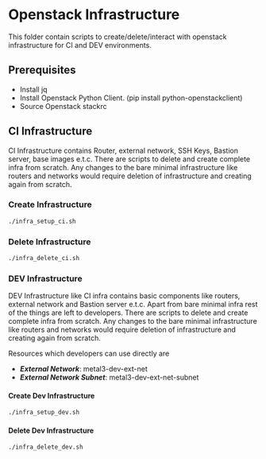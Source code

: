 # Openstack Infrastructure

This folder contain scripts to create/delete/interact with openstack infrastructure for CI and DEV environments.

## Prerequisites

- Install jq
- Install Openstack Python Client. (pip install python-openstackclient)
- Source Openstack stackrc

## CI Infrastructure

CI Infrastructure contains Router, external network, SSH Keys, Bastion server, base images e.t.c. There are scripts to delete and create complete infra from scratch. Any changes to the bare minimal infrastructure like routers and networks would require deletion of infrastructure and creating again from scratch.

### Create Infrastructure

```sh
./infra_setup_ci.sh
```

### Delete Infrastructure

```sh
./infra_delete_ci.sh
```

### DEV Infrastructure

DEV Infrastructure like CI infra contains basic components like routers, external network and Bastion server e.t.c. Apart from bare minimal infra rest of the things are left to developers. There are scripts to delete and create complete infra from scratch. Any changes to the bare minimal infrastructure like routers and networks would require deletion of infrastructure and creating again from scratch.

Resources which developers can use directly are

- ***External Network***: metal3-dev-ext-net
- ***External Network Subnet***: metal3-dev-ext-net-subnet

#### Create Dev Infrastructure

```sh
./infra_setup_dev.sh
```

#### Delete Dev Infrastructure

```sh
./infra_delete_dev.sh
```
